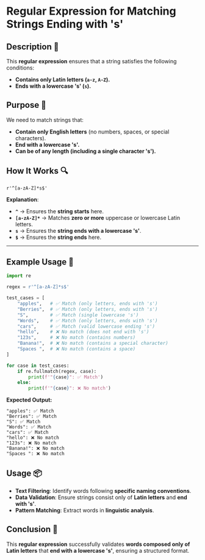 # Regular Expression for Matching Strings Ending with 's'

## Description 📝

This **regular expression** ensures that a string satisfies the following conditions:

-   **Contains only Latin letters (`a-z`, `A-Z`).**
-   **Ends with a lowercase 's' (`s`).**

## Purpose 🎯

We need to match strings that:

-   **Contain only English letters** (no numbers, spaces, or special characters).
-   **End with a lowercase 's'.**
-   **Can be of any length (including a single character 's').**

## How It Works 🔍

```regex
r'^[a-zA-Z]*s$'
```

**Explanation**:

-   **`^`** → Ensures the **string starts** here.
-   **`[a-zA-Z]*`** → Matches **zero or more** uppercase or lowercase Latin letters.
-   **`s`** → Ensures the **string ends with a lowercase 's'**.
-   **`$`** → Ensures the **string ends** here.

---

## Example Usage 📜

```python
import re

regex = r'^[a-zA-Z]*s$'

test_cases = [
    "apples",   # ✅ Match (only letters, ends with 's')
    "Berries",  # ✅ Match (only letters, ends with 's')
    "S",        # ✅ Match (single lowercase 's')
    "Words",    # ✅ Match (only letters, ends with 's')
    "cars",     # ✅ Match (valid lowercase ending 's')
    "hello",    # ❌ No match (does not end with 's')
    "123s",     # ❌ No match (contains numbers)
    "Banana!",  # ❌ No match (contains a special character)
    "Spaces ",  # ❌ No match (contains a space)
]

for case in test_cases:
    if re.fullmatch(regex, case):
        print(f'"{case}": ✅ Match')
    else:
        print(f'"{case}": ❌ No match')
```

**Expected Output:**

```
"apples": ✅ Match
"Berries": ✅ Match
"S": ✅ Match
"Words": ✅ Match
"cars": ✅ Match
"hello": ❌ No match
"123s": ❌ No match
"Banana!": ❌ No match
"Spaces ": ❌ No match
```

## Usage 📦

-   **Text Filtering**: Identify words following **specific naming conventions**.
-   **Data Validation**: Ensure strings consist only of **Latin letters** and **end with 's'**.
-   **Pattern Matching**: Extract words in **linguistic analysis**.

## Conclusion 🚀

This **regular expression** successfully validates **words composed only of Latin letters** that **end with a lowercase 's'**, ensuring a structured format.
